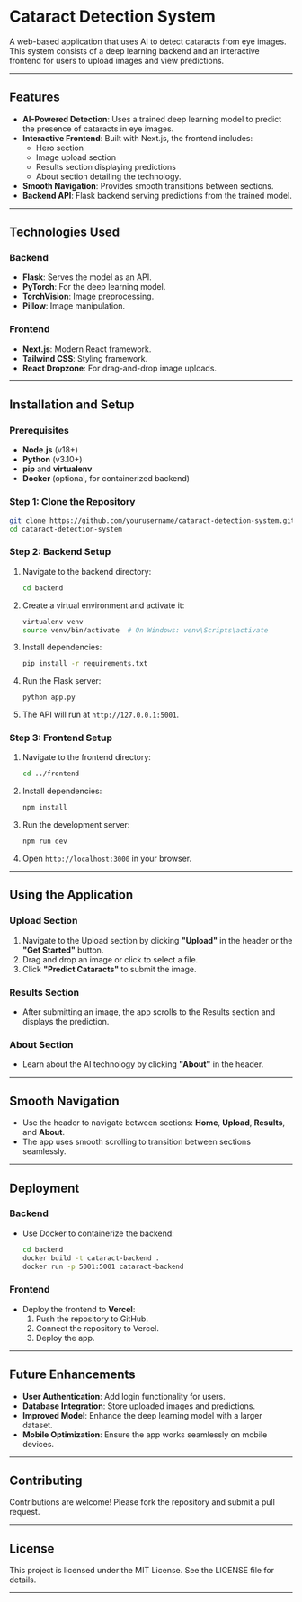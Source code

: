 # Cataract Detection System

A web-based application that uses AI to detect cataracts from eye images. This system consists of a deep learning backend and an interactive frontend for users to upload images and view predictions.

---

## Features

- **AI-Powered Detection**: Uses a trained deep learning model to predict the presence of cataracts in eye images.
- **Interactive Frontend**: Built with Next.js, the frontend includes:
  - Hero section
  - Image upload section
  - Results section displaying predictions
  - About section detailing the technology.
- **Smooth Navigation**: Provides smooth transitions between sections.
- **Backend API**: Flask backend serving predictions from the trained model.

---

## Technologies Used

### Backend
- **Flask**: Serves the model as an API.
- **PyTorch**: For the deep learning model.
- **TorchVision**: Image preprocessing.
- **Pillow**: Image manipulation.

### Frontend
- **Next.js**: Modern React framework.
- **Tailwind CSS**: Styling framework.
- **React Dropzone**: For drag-and-drop image uploads.

---

## Installation and Setup

### Prerequisites
- **Node.js** (v18+)
- **Python** (v3.10+)
- **pip** and **virtualenv**
- **Docker** (optional, for containerized backend)

### Step 1: Clone the Repository
```bash
git clone https://github.com/yourusername/cataract-detection-system.git
cd cataract-detection-system
```

### Step 2: Backend Setup
1. Navigate to the backend directory:
   ```bash
   cd backend
   ```
2. Create a virtual environment and activate it:
   ```bash
   virtualenv venv
   source venv/bin/activate  # On Windows: venv\Scripts\activate
   ```
3. Install dependencies:
   ```bash
   pip install -r requirements.txt
   ```
4. Run the Flask server:
   ```bash
   python app.py
   ```
5. The API will run at `http://127.0.0.1:5001`.

### Step 3: Frontend Setup
1. Navigate to the frontend directory:
   ```bash
   cd ../frontend
   ```
2. Install dependencies:
   ```bash
   npm install
   ```
3. Run the development server:
   ```bash
   npm run dev
   ```
4. Open `http://localhost:3000` in your browser.

---

## Using the Application

### Upload Section
1. Navigate to the Upload section by clicking **"Upload"** in the header or the **"Get Started"** button.
2. Drag and drop an image or click to select a file.
3. Click **"Predict Cataracts"** to submit the image.

### Results Section
- After submitting an image, the app scrolls to the Results section and displays the prediction.

### About Section
- Learn about the AI technology by clicking **"About"** in the header.

---

## Smooth Navigation
- Use the header to navigate between sections: **Home**, **Upload**, **Results**, and **About**.
- The app uses smooth scrolling to transition between sections seamlessly.

---

## Deployment

### Backend
- Use Docker to containerize the backend:
  ```bash
  cd backend
  docker build -t cataract-backend .
  docker run -p 5001:5001 cataract-backend
  ```

### Frontend
- Deploy the frontend to **Vercel**:
  1. Push the repository to GitHub.
  2. Connect the repository to Vercel.
  3. Deploy the app.

---

## Future Enhancements
- **User Authentication**: Add login functionality for users.
- **Database Integration**: Store uploaded images and predictions.
- **Improved Model**: Enhance the deep learning model with a larger dataset.
- **Mobile Optimization**: Ensure the app works seamlessly on mobile devices.

---

## Contributing
Contributions are welcome! Please fork the repository and submit a pull request.

---

## License
This project is licensed under the MIT License. See the LICENSE file for details.

---

